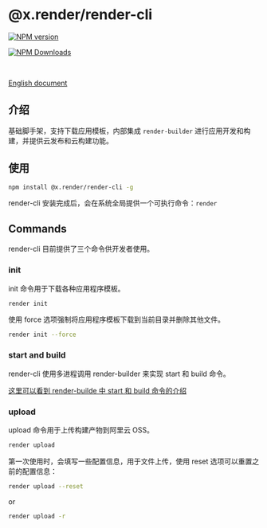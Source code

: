 # @x.render/render-cli

<p>
<a href="https://www.npmjs.com/package/@x.render/render-cli" target="__blank"><img src="https://img.shields.io/npm/v/@x.render/render-cli" alt="NPM version"></a>

<a href="https://www.npmjs.com/package/@x.render/render-cli" target="__blank"><img src="https://img.shields.io/npm/dw/@x.render/render-cli
" alt="NPM Downloads"></a>

</p>

<br/>

[English document](./README.md)

## 介绍

基础脚手架，支持下载应用模板，内部集成 `render-builder` 进行应用开发和构建，并提供云发布和云构建功能。

## 使用

```bash
npm install @x.render/render-cli -g
```

render-cli 安装完成后，会在系统全局提供一个可执行命令：`render`

## Commands

render-cli 目前提供了三个命令供开发者使用。

### init

init 命令用于下载各种应用程序模板。

```bash
render init
```

使用 force 选项强制将应用程序模板下载到当前目录并删除其他文件。

```bash
render init --force
```

### start and build

render-cli 使用多进程调用 render-builder 来实现 start 和 build 命令。

[这里可以看到 render-builde 中 start 和 build 命令的介绍](https://www.npmjs.com/package/@x.render/render-builder#commands)

### upload

upload 命令用于上传构建产物到阿里云 OSS。

```bash
render upload
```

第一次使用时，会填写一些配置信息，用于文件上传，使用 reset 选项可以重置之前的配置信息：

```bash
render upload --reset
```

or

```bash
render upload -r
```
